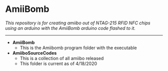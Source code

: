 # AmiiBomb
<i> This repository is for creating amiibo out of NTAG-215 RFID NFC chips using an arduino with the AmiiBomb arduino code flashed to it. </i>

---

- <b>AmiiBomb</b> 
  - This is the Amiibomb program folder with the executable 
- <b> AmiiboSourceCodes</b> 
  - This is a collection of all amiibo released 
  - This folder is current as of 4/18/2020 
